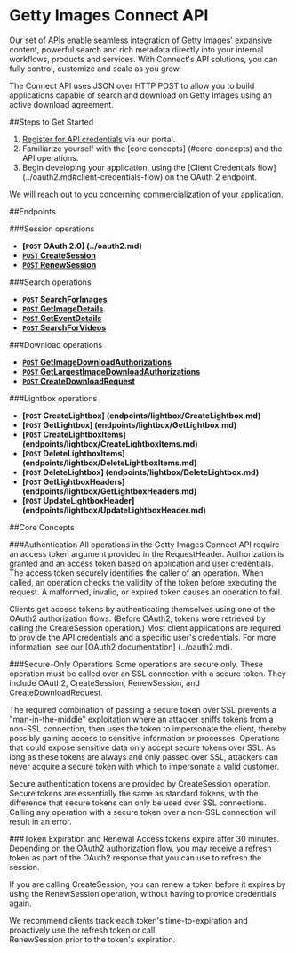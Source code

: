 Getty Images Connect API
========================
Our set of APIs enable seamless integration of Getty Images' expansive content, powerful search 
and rich metadata directly into your internal workflows, products and services. With Connect's API 
solutions, you can fully control, customize and scale as you grow.

The Connect API uses JSON over HTTP POST to allow you to build applications capable of search and 
download on Getty Images using an active download agreement.

##Steps to Get Started
1. [Register for API credentials](https://api.gettyimages.com/member/register) via our portal.
2. Familiarize yourself with the [core concepts] (#core-concepts) and the API operations.
3. Begin developing your application, using the [Client Credentials flow] (../oauth2.md#client-credentials-flow) on the OAuth 2 endpoint.

We will reach out to you concerning commercialization of your application.

##Endpoints

###Session operations
- **[<code>POST</code> OAuth 2.0] (../oauth2.md)**
- **[<code>POST</code> CreateSession](endpoints/session/CreateSession.md)**
- **[<code>POST</code> RenewSession](endpoints/session/RenewSession.md)**

###Search operations
- **[<code>POST</code> SearchForImages](endpoints/search/SearchForImages.md)**
- **[<code>POST</code> GetImageDetails](endpoints/search/GetImageDetails.md)**
- **[<code>POST</code> GetEventDetails](endpoints/search/GetEventDetails.md)**
- **[<code>POST</code> SearchForVideos](endpoints/search/SearchForVideos.md)**

###Download operations
- **[<code>POST</code> GetImageDownloadAuthorizations](endpoints/download/GetImageDownloadAuthorizations.md)**
- **[<code>POST</code> GetLargestImageDownloadAuthorizations](endpoints/download/GetLargestImageDownloadAuthorizations.md)**
- **[<code>POST</code> CreateDownloadRequest](endpoints/download/CreateDownloadRequest.md)**

###Lightbox operations
- **[<code>POST</code> CreateLightbox] (endpoints/lightbox/CreateLightbox.md)**
- **[<code>POST</code> GetLightbox] (endpoints/lightbox/GetLightbox.md)**
- **[<code>POST</code> CreateLightboxItems] (endpoints/lightbox/CreateLightboxItems.md)**
- **[<code>POST</code> DeleteLightboxItems] (endpoints/lightbox/DeleteLightboxItems.md)**
- **[<code>POST</code> DeleteLightbox] (endpoints/lightbox/DeleteLightbox.md)**
- **[<code>POST</code> GetLightboxHeaders] (endpoints/lightbox/GetLightboxHeaders.md)**
- **[<code>POST</code> UpdateLightboxHeader] (endpoints/lightbox/UpdateLightboxHeader.md)**

##Core Concepts

###Authentication
All operations in the Getty Images Connect API require an access token 
argument provided in the RequestHeader. Authorization is granted and an access token based on application and user credentials. The access token securely identifies the caller of an operation. When called, an operation checks the validity of the token before executing the request. A malformed, invalid, or expired token causes an operation to fail.

Clients get access tokens by authenticating themselves using one of the OAuth2 authorization flows.
(Before OAuth2, tokens were retrieved by calling the CreateSession operation.) Most client applications are required to provide the API credentials and a specific user's credentials. For more information, see our [OAuth2 documentation] (../oauth2.md).

###Secure-Only Operations
Some operations are secure only. These operation must be called over an SSL 
connection with a secure token. They include OAuth2, CreateSession, RenewSession, and 
CreateDownloadRequest.

The required combination of passing a secure token over SSL prevents a "man-in-the-middle" 
exploitation where an attacker sniffs tokens from a non-SSL connection, then uses the token 
to impersonate the client, thereby possibly gaining access to sensitive information or 
processes. Operations that could expose sensitive data only accept secure tokens 
over SSL. As long as these tokens are always and only passed over SSL, attackers can 
never acquire a secure token with which to impersonate a valid customer.

Secure authentication tokens are provided by CreateSession operation. Secure 
tokens are essentially the same as standard tokens, with the difference that secure 
tokens can only be used over SSL connections. Calling any operation with a secure 
token over a non-SSL connection will result in an error.

###Token Expiration and Renewal
Access tokens expire after 30 minutes. Depending on the OAuth2 authorization flow, you may receive a refresh token as part of the OAuth2 response that you can use to refresh the session. 

If you are calling CreateSession, you can renew a token before it expires by using 
the RenewSession operation, without having to provide credentials again. 

We recommend clients track each token's time-to-expiration and proactively use the refresh token or call  
RenewSession prior to the token's expiration.
